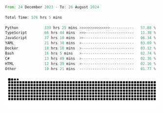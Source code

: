 <!--START_SECTION:waka-->

```rust
From: 24 December 2023 - To: 26 August 2024

Total Time: 576 hrs 5 mins

Python            339 hrs 25 mins >>>>>>>>>>>>>>-----------   57.88 %
TypeScript        66 hrs 44 mins  >>>----------------------   11.38 %
JavaScript        37 hrs 10 mins  >>-----------------------   06.34 %
YAML              21 hrs 38 mins  >------------------------   03.69 %
Docker            18 hrs 18 mins  >------------------------   03.12 %
Bash              16 hrs 5 mins   >------------------------   02.74 %
C#                13 hrs 49 mins  >------------------------   02.36 %
HTML              12 hrs 39 mins  >------------------------   02.16 %
Other             10 hrs 21 mins  -------------------------   01.77 %
```

<!--END_SECTION:waka-->


<picture>
  <source media="(prefers-color-scheme: dark)" srcset="https://raw.githubusercontent.com/jeerawut97/jeerawut97/output/github-contribution-grid-snake.svg">
  <img alt="github contribution grid snake animation" src="https://raw.githubusercontent.com/jeerawut97/jeerawut97/output/github-contribution-grid-snake.svg">
</picture>
